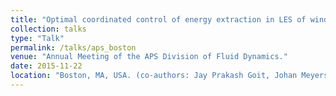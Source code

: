 ```yaml
---
title: "Optimal coordinated control of energy extraction in LES of wind farms: effect of turbine arrangement patterns."
collection: talks
type: "Talk"
permalink: /talks/aps_boston
venue: "Annual Meeting of the APS Division of Fluid Dynamics."
date: 2015-11-22
location: "Boston, MA, USA. (co-authors: Jay Prakash Goit, Johan Meyers)"
---
```

